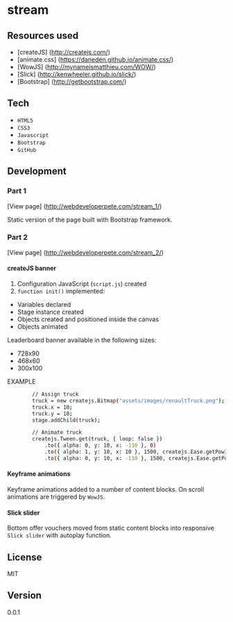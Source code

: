 # stream

## Resources used

* [createJS] (http://createjs.com/)
* [animate.css] (https://daneden.github.io/animate.css/)
* [WowJS] (http://mynameismatthieu.com/WOW/)
* [Slick] (http://kenwheeler.github.io/slick/)
* [Bootstrap] (http://getbootstrap.com/)


## Tech

* `HTML5`
* `CSS3`
* `Javascript`
* `Bootstrap`
* `GitHub`

## Development
### Part 1

[View page] (http://webdeveloperpete.com/stream_1/)

Static version of the page built with Bootstrap framework.

### Part 2

[View page] (http://webdeveloperpete.com/stream_2/)

#### createJS banner

1. Configuration JavaScript (`script.js`) created
2. `function init()` implemented:
* Variables declared
* Stage instance created
* Objects created and positioned inside the canvas
* Objects animated

Leaderboard banner available in the following sizes:
* 728x90
* 468x60
* 300x100

EXAMPLE
```sh
		// Assign truck
		truck = new createjs.Bitmap("assets/images/renaultTruck.png");
		truck.x = 10;
		truck.y = 10;
		stage.addChild(truck);

		// Animate truck
		createjs.Tween.get(truck, { loop: false })
		  	.to({ alpha: 0, y: 10, x: -110 }, 0)
		  	.to({ alpha: 1, y: 10, x: 10 }, 1500, createjs.Ease.getPowInOut(10))
		  	.to({ alpha: 0, y: 10, x: -110 }, 1500, createjs.Ease.getPowInOut(10))
```

#### Keyframe animations

Keyframe animations added to a number of content blocks. On scroll animations are triggered by `WowJS`.

#### Slick slider

Bottom offer vouchers moved from static content blocks into responsive `Slick slider` with autoplay function.

## License
MIT

## Version
0.0.1
